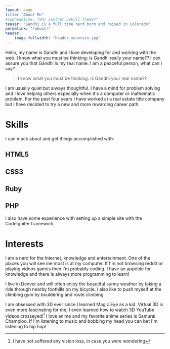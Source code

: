 ```yaml
---
layout: page
title: "About Me"
#subheadline: "Why another Jekyll Theme?"
teaser: "Gandhi is a full time nerd born and raised in Colorado"
permalink: "/about/"
header:
    image_fullwidth: "header_mountain.jpg"
---
```

Hello, my name is Gandhi and I love developing for and working with the web. I know what you must be thinking: is Gandhi really your name?? I can assure you that Gandhi *is* my real name. I am a peaceful person, what can I say?
<blockquote>I know what you must be thinking: is Gandhi your real name??</blockquote>
I am usually quiet but always thoughtful. I have a mind for problem solving and I love helping others especially when it's a computer or mathematic problem. For the past four years I have worked at a real estate title company but I have decided to try a new and more rewarding career path.

# Skills

I can muck about and get things accomplished with:

<div id="skills-list">
<h2><i class="fa fa-fw fa-html5"></i> HTML5</h2>

<h2><i class="fa fa-fw fa-css3"></i> CSS3</h2>

<h2><i class="fa fa-fw fa-diamond"></i> Ruby</h2>

<h2><span id="span-php"><?></span> PHP</h2>
</div>

I also have some experience with setting up a simple site with the CodeIgniter framework.

# Interests

I am a nerd for the Internet, knowledge and entertainment. One of the places you will see me most is at my computer. If I'm not browsing reddit or playing videos games then I'm probably coding. I have an appetite for knowledge and there is always more programming to learn!

I live in Denver and will often enjoy the beautiful sunny weather by taking a ride through nearby foothills on my bicycle. I also like to push myself at the climbing gym by bouldering and route climbing.

I am obsessed with 3D ever since I learned Magic Eye as a kid. Virtual 3D is even more fascinating for me; I even learned how to watch 3D YouTube videos crosseyed![^1] I love anime and my favorite anime series is Samurai Champloo. If I'm listening to music and bobbing my head you can bet I'm listening to hip hop!

[^1]: I have not suffered any vision loss, in case you were wondering
